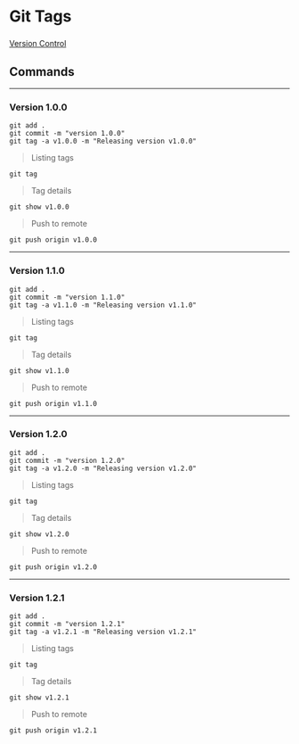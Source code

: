 # Git Tags

###
[Version Control](https://dzone.com/articles/git-tags-version-control-made-easy)

## Commands

-----
### Version 1.0.0
``` 
git add .
git commit -m "version 1.0.0"
git tag -a v1.0.0 -m "Releasing version v1.0.0" 
```

> Listing tags
``` 
git tag
``` 
> Tag details
``` 
git show v1.0.0
``` 

> Push to remote
``` 
git push origin v1.0.0
``` 

-----
### Version 1.1.0

``` 
git add .
git commit -m "version 1.1.0"
git tag -a v1.1.0 -m "Releasing version v1.1.0" 
```

> Listing tags
``` 
git tag
``` 
> Tag details
``` 
git show v1.1.0
``` 
> Push to remote
``` 
git push origin v1.1.0
``` 

-----
### Version 1.2.0

``` 
git add .
git commit -m "version 1.2.0"
git tag -a v1.2.0 -m "Releasing version v1.2.0" 
```

> Listing tags
``` 
git tag
``` 
> Tag details
``` 
git show v1.2.0
``` 
> Push to remote
``` 
git push origin v1.2.0
``` 

-----
### Version 1.2.1

``` 
git add .
git commit -m "version 1.2.1"
git tag -a v1.2.1 -m "Releasing version v1.2.1" 
```

> Listing tags
``` 
git tag
``` 
> Tag details
``` 
git show v1.2.1
``` 
> Push to remote
``` 
git push origin v1.2.1
``` 